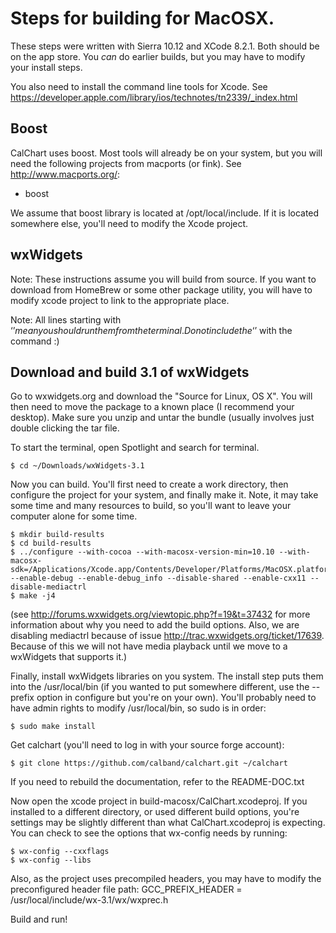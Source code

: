 # Steps for building for MacOSX.

These steps were written with Sierra 10.12 and XCode 8.2.1.  Both should be on the app store.  You *can* do earlier builds, but you may have to modify your install steps.

You also need to install the command line tools for Xcode.  See https://developer.apple.com/library/ios/technotes/tn2339/_index.html

## Boost
CalChart uses boost.  Most tools will already be on your system, but you will need the following projects from macports (or fink).  See http://www.macports.org/:

* boost

We assume that boost library is located at /opt/local/include.  If it is located somewhere else, you'll need to modify the Xcode project.

## wxWidgets
Note: These instructions assume you will build from source.  If you want to download from HomeBrew or some other package utility, you will have to modify xcode project to link to the appropriate place.

Note: All lines starting with ‘$’ mean you should run them from the terminal.  Do not include the ‘$’ with the command :)

## Download and build 3.1 of wxWidgets
Go to wxwidgets.org and download the "Source for Linux, OS X".  You will then need to move the package to a known place (I recommend your desktop).
Make sure you unzip and untar the bundle (usually involves just double clicking the tar file.

To start the terminal, open Spotlight and search for terminal.

	$ cd ~/Downloads/wxWidgets-3.1

Now you can build.  You'll first need to create a work directory, then configure the project for your system, and finally make it.  Note, it may take some time and many resources to build, so you'll want to leave your computer alone for some time.

	$ mkdir build-results
	$ cd build-results
	$ ../configure --with-cocoa --with-macosx-version-min=10.10 --with-macosx-sdk=/Applications/Xcode.app/Contents/Developer/Platforms/MacOSX.platform/Developer/SDKs/MacOSX10.12.sdk --enable-debug --enable-debug_info --disable-shared --enable-cxx11 --disable-mediactrl
	$ make -j4

(see http://forums.wxwidgets.org/viewtopic.php?f=19&t=37432 for more information about why you need to add the build options.  Also, we are disabling mediactrl because of issue http://trac.wxwidgets.org/ticket/17639.  Because of this we will not have media playback until we move to a wxWidgets that supports it.)

Finally, install wxWidgets libraries on you system.  The install step puts them into the /usr/local/bin (if you wanted to put somewhere different, use the --prefix option in configure but you're on your own).  You'll probably need to have admin rights to modify /usr/local/bin, so sudo is in order:

	$ sudo make install

Get calchart (you'll need to log in with your source forge account):

	$ git clone https://github.com/calband/calchart.git ~/calchart

If you need to rebuild the documentation, refer to the README-DOC.txt

Now open the xcode project in build-macosx/CalChart.xcodeproj.  If you installed to a different directory, or used different build options, you're settings may be slightly different than what CalChart.xcodeproj is expecting.  You can check to see the options that wx-config needs by running:

	$ wx-config --cxxflags
	$ wx-config --libs

Also, as the project uses precompiled headers, you may have to modify the
preconfigured header file path:
GCC_PREFIX_HEADER = /usr/local/include/wx-3.1/wx/wxprec.h

Build and run!
